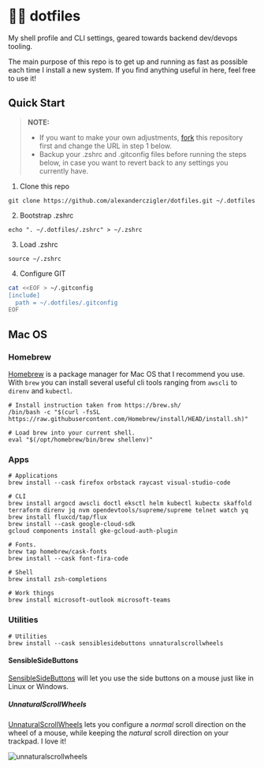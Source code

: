 # 🧑‍💻 dotfiles

My shell profile and CLI settings, geared towards backend dev/devops tooling.

The main purpose of this repo is to get up and running as fast as possible each time I install a new system. If you find anything useful in here, feel free to use it!

## Quick Start

> **NOTE:**
> - If you want to make your own adjustments, [fork](https://github.com/alexanderczigler/dotfiles/fork) this repository first and change the URL in step 1 below.
> - Backup your .zshrc and .gitconfig files before running the steps below, in case you want to revert back to any settings you currently have.

1. Clone this repo
  ```shell
  git clone https://github.com/alexanderczigler/dotfiles.git ~/.dotfiles
  ```
2. Bootstrap .zshrc
  ```shell
  echo ". ~/.dotfiles/.zshrc" > ~/.zshrc
  ```
3. Load .zshrc
  ```shell
  source ~/.zshrc
  ```
4. Configure GIT
  ```bash
  cat <<EOF > ~/.gitconfig
  [include]
    path = ~/.dotfiles/.gitconfig
  EOF
  ```

## Mac OS

### Homebrew

[Homebrew](https://brew.sh/) is a package manager for Mac OS that I recommend you use. With `brew` you can install several useful cli tools ranging from `awscli` to `direnv` and `kubectl`.

```shell
# Install instruction taken from https://brew.sh/
/bin/bash -c "$(curl -fsSL https://raw.githubusercontent.com/Homebrew/install/HEAD/install.sh)"

# Load brew into your current shell.
eval "$(/opt/homebrew/bin/brew shellenv)"
```

### Apps

```shell
# Applications
brew install --cask firefox orbstack raycast visual-studio-code

# CLI
brew install argocd awscli doctl eksctl helm kubectl kubectx skaffold terraform direnv jq nvm opendevtools/supreme/supreme telnet watch yq
brew install fluxcd/tap/flux
brew install --cask google-cloud-sdk
gcloud components install gke-gcloud-auth-plugin

# Fonts.
brew tap homebrew/cask-fonts
brew install --cask font-fira-code

# Shell
brew install zsh-completions

# Work things
brew install microsoft-outlook microsoft-teams
```

### Utilities

```shell
# Utilities
brew install --cask sensiblesidebuttons unnaturalscrollwheels
```

#### SensibleSideButtons

[SensibleSideButtons](https://sensible-side-buttons.archagon.net) will let you use the side buttons on a mouse just like in Linux or Windows.

##### UnnaturalScrollWheels

[UnnaturalScrollWheels](https://github.com/ther0n/UnnaturalScrollWheels) lets you configure a _normal_ scroll direction on the wheel of a mouse, while keeping the _natural_ scroll direction on your trackpad. I love it!

![unnaturalscrollwheels](https://github.com/alexanderczigler/dotfiles/assets/3116043/b9b52edc-c7ea-4bcc-82ad-a66676784150)
